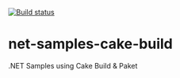 [![Build status](https://ci.appveyor.com/api/projects/status/rv7v2p24yngop3ev?svg=true)](https://ci.appveyor.com/project/ngallo1983/net-samples-cake-build)

# net-samples-cake-build
.NET Samples using Cake Build & Paket
